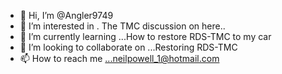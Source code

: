 - 👋 Hi, I’m @Angler9749
- 👀 I’m interested in .   The TMC discussion on here..
- 🌱 I’m currently learning ...How to restore RDS-TMC to my car
- 💞️ I’m looking to collaborate on ...Restoring RDS-TMC
- 📫 How to reach me ...neilpowell_1@hotmail.com

<!---
Angler9749/Angler9749 is a ✨ special ✨ repository because its `README.md` (this file) appears on your GitHub profile.
You can click the Preview link to take a look at your changes.
--->
